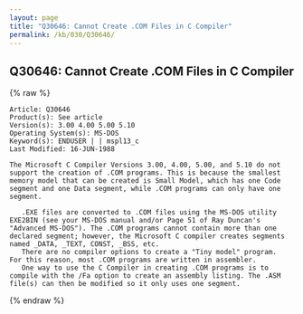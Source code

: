 ```yaml
---
layout: page
title: "Q30646: Cannot Create .COM Files in C Compiler"
permalink: /kb/030/Q30646/
---
```


## Q30646: Cannot Create .COM Files in C Compiler

{% raw %}

	Article: Q30646
	Product(s): See article
	Version(s): 3.00 4.00 5.00 5.10
	Operating System(s): MS-DOS
	Keyword(s): ENDUSER | | mspl13_c
	Last Modified: 16-JUN-1988
	
	The Microsoft C Compiler Versions 3.00, 4.00, 5.00, and 5.10 do not
	support the creation of .COM programs. This is because the smallest
	memory model that can be created is Small Model, which has one Code
	segment and one Data segment, while .COM programs can only have one
	segment.
	
	   .EXE files are converted to .COM files using the MS-DOS utility
	EXE2BIN (see your MS-DOS manual and/or Page 51 of Ray Duncan's
	"Advanced MS-DOS"). The .COM programs cannot contain more than one
	declared segment; however, the Microsoft C compiler creates segments
	named _DATA, _TEXT, CONST, _BSS, etc.
	   There are no compiler options to create a "Tiny model" program.
	For this reason, most .COM programs are written in assembler.
	   One way to use the C Compiler in creating .COM programs is to
	compile with the /Fa option to create an assembly listing. The .ASM
	file(s) can then be modified so it only uses one segment.

{% endraw %}
